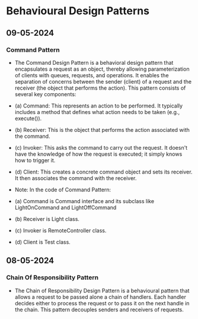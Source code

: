 # Behavioural Design Patterns

## 09-05-2024

### Command Pattern

- The Command Design Pattern is a behavioral design pattern that encapsulates a request as an object, thereby allowing parameterization of clients with queues, requests, and operations. It enables the separation of concerns between the sender (client) of a request and the receiver (the object that performs the action). This pattern consists of several key components:

- (a) Command: This represents an action to be performed. It typically includes a method that defines what action needs to be taken (e.g., execute()).
- (b) Receiver: This is the object that performs the action associated with the command.
- (c) Invoker: This asks the command to carry out the request. It doesn't have the knowledge of how the request is executed; it simply knows how to trigger it.
- (d) Client: This creates a concrete command object and sets its receiver. It then associates the command with the receiver.

- Note: In the code of Command Pattern: 
- (a) Command is Command interface and its subclass like LightOnCommand and LightOffCommand
- (b) Receiver is Light class.
- (c) Invoker is RemoteController class.
- (d) Client is Test class.

## 08-05-2024

### Chain Of Responsibility Pattern

- The Chain of Responsibility Design Pattern is a behavioural pattern that allows a request to be passed alone a chain of handlers. Each handler decides either to process the request or to pass it on the next handle in the chain. This pattern decouples senders and receivers of requests.

